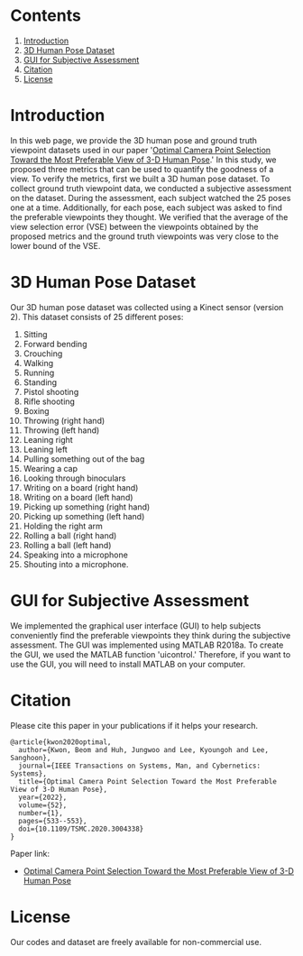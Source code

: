 # Contents
1. [Introduction](#introduction)
2. [3D Human Pose Dataset](#3d-human-pose-dataset)
3. [GUI for Subjective Assessment](#gui-for-subjective-assessment)
4. [Citation](#citation)
5. [License](#license)

# Introduction

In this web page, we provide the 3D human pose and ground truth viewpoint datasets used in our paper '[Optimal Camera Point Selection Toward the Most Preferable View of 3-D Human Pose](https://doi.org/10.1109/TSMC.2020.3004338).' In this study, we proposed three metrics that can be used to quantify the goodness of a view. To verify the metrics, first we built a 3D human pose dataset. To collect ground truth viewpoint data, we conducted a subjective assessment on the dataset. During the assessment, each subject watched the 25 poses one at a time. Additionally, for each pose, each subject was asked to find the preferable viewpoints they thought. We verified that the average of the view selection error (VSE) between the viewpoints obtained by the proposed metrics and the ground truth viewpoints was very close to the lower bound of the VSE.

# 3D Human Pose Dataset

Our 3D human pose dataset was collected using a Kinect sensor (version 2). This dataset consists of 25 different poses: 
 1. Sitting
 2. Forward bending
 3. Crouching
 4. Walking
 5. Running
 6. Standing
 7. Pistol shooting
 8. Rifle shooting
 9. Boxing
10. Throwing (right hand)
11. Throwing (left hand)
12. Leaning right
13. Leaning left
14. Pulling something out of the bag
15. Wearing a cap
16. Looking through binoculars
17. Writing on a board (right hand)
18. Writing on a board (left hand)
19. Picking up something (right hand)
20. Picking up something (left hand)
21. Holding the right arm
22. Rolling a ball (right hand)
23. Rolling a ball (left hand)
24. Speaking into a microphone
25. Shouting into a microphone.

# GUI for Subjective Assessment

We implemented the graphical user interface (GUI) to help subjects conveniently find the preferable viewpoints they think during the subjective assessment. The GUI was implemented using MATLAB R2018a. To create the GUI, we used the MATLAB function 'uicontrol.' Therefore, if you want to use the GUI, you will need to install MATLAB on your computer.

# Citation
Please cite this paper in your publications if it helps your research.

```
@article{kwon2020optimal,
  author={Kwon, Beom and Huh, Jungwoo and Lee, Kyoungoh and Lee, Sanghoon},
  journal={IEEE Transactions on Systems, Man, and Cybernetics: Systems},
  title={Optimal Camera Point Selection Toward the Most Preferable View of 3-D Human Pose},
  year={2022},
  volume={52},
  number={1},
  pages={533--553},  
  doi={10.1109/TSMC.2020.3004338}
}
```
Paper link:
* [Optimal Camera Point Selection Toward the Most Preferable View of 3-D Human Pose](https://doi.org/10.1109/TSMC.2020.3004338)

# License
Our codes and dataset are freely available for non-commercial use.
